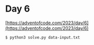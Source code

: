 # Day 6

[https://adventofcode.com/2023/day/6](https://adventofcode.com/2023/day/6)

```
$ python3 solve.py data-input.txt
``````